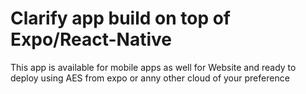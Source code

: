 # Clarify app build on top of Expo/React-Native

This app is available for mobile apps as well for Website and ready to deploy using AES from expo or anny other cloud of your preference